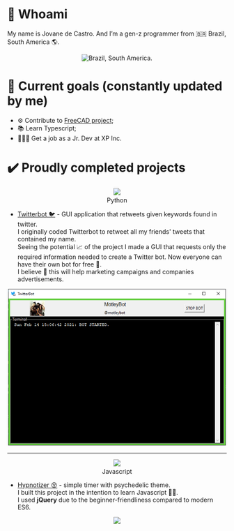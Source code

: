 # 🔎 Whoami

My name is Jovane de Castro. And I’m a gen-z programmer from 🇧🇷 Brazil, South America 🌎.
<p align="center">
    <img src="images/Brazil-on-Google-Earth.gif" alt="Brazil, South America." width="500"/>
</p>

# 🏅 Current goals (constantly updated by me)

- ⚙️ Contribute to [FreeCAD project](https://github.com/FreeCAD/FreeCAD);
- 📚 Learn Typescript;
- 👨🏻‍💻 Get a job as a Jr. Dev at XP Inc.

# ✔️ Proudly completed projects

<p align='center'>
    <img src='https://upload.wikimedia.org/wikipedia/commons/thumb/c/c3/Python-logo-notext.svg/1200px-Python-logo-notext.svg.png' width='100'/>
    <br>
    Python
</p>

- <a href='https://github.com/Cadavanaugh/Twitterbot'> Twitterbot 🐦</a> - GUI application that retweets given keywords found in twitter.<br>I originally coded Twitterbot to retweet all my friends' tweets that contained my name.<br>Seeing the potential 📈 of the project I made a GUI that requests only the required information  needed to create a Twitter bot. Now everyone can have their own bot for  free 🤑.<br>I believe 🙏 this will help marketing campaigns and companies advertisements.
<p align='center'>
<img src='https://github.com/Cadavanaugh/Twitterbot/raw/main/img/working.PNG' width='500' />
</p>

---

<p align='center'>
    <img src='https://cdn.iconscout.com/icon/free/png-256/javascript-2752148-2284965.png' width='100'/>
    <br>
    Javascript
</p>

- <a href='https://github.com/Cadavanaugh/Twitterbot'>Hypnotizer 😵</a> - simple timer with psychedelic theme.<br>I built this project in the intention to learn Javascript 👨‍💻.<br>I used **jQuery** due to the beginner-friendliness compared to modern ES6.
<p align='center'>
    <img src='images/Hypnotizer.gif' 
width='500' />
</p>